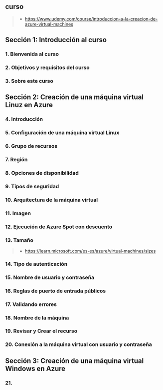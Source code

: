 
## curso
>- https://www.udemy.com/course/introduccion-a-la-creacion-de-azure-virtual-machines

## Sección 1: Introducción al curso

### 1. Bienvenida al curso

### 2. Objetivos y requisitos del curso

### 3. Sobre este curso

## Sección 2: Creación de una máquina virtual Linuz en Azure

### 4. Introducción

### 5. Configuración de una máquina virtual Linux

### 6. Grupo de recursos

### 7. Región

### 8. Opciones de disponibilidad

### 9. Tipos de seguridad

### 10. Arquitectura de la máquina virtual

### 11. Imagen

### 12. Ejecución de Azure Spot con descuento

### 13. Tamaño
>- https://learn.microsoft.com/es-es/azure/virtual-machines/sizes

### 14. Tipo de autenticación

### 15. Nombre de usuario y contraseña

### 16. Reglas de puerto de entrada públicos

### 17. Validando errores

### 18. Nombre de la máquina

### 19. Revisar y Crear el recurso

### 20. Conexión a la máquina virtual con usuario y contraseña

## Sección 3: Creación de una máquina virtual Windows en Azure

### 21. 





